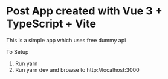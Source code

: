 # Post App created with Vue 3 + TypeScript + Vite

This is a simple app which uses free dummy api 

To Setup
1. Run yarn
2. Run yarn dev and browse to http://localhost:3000
